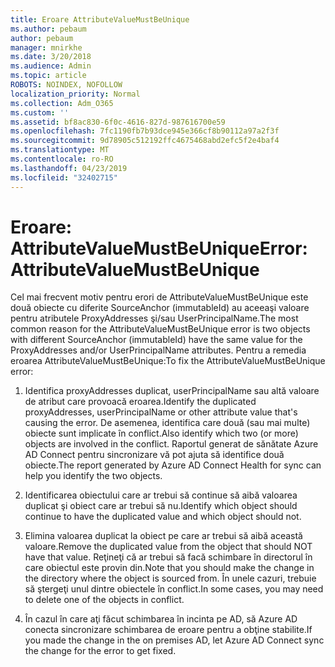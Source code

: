 ```yaml
---
title: Eroare AttributeValueMustBeUnique
ms.author: pebaum
author: pebaum
manager: mnirkhe
ms.date: 3/20/2018
ms.audience: Admin
ms.topic: article
ROBOTS: NOINDEX, NOFOLLOW
localization_priority: Normal
ms.collection: Adm_O365
ms.custom: ''
ms.assetid: bf8ac830-6f0c-4616-827d-987616700e59
ms.openlocfilehash: 7fc1190fb7b93dce945e366cf8b90112a97a2f3f
ms.sourcegitcommit: 9d78905c512192ffc4675468abd2efc5f2e4baf4
ms.translationtype: MT
ms.contentlocale: ro-RO
ms.lasthandoff: 04/23/2019
ms.locfileid: "32402715"
---
```

# <a name="error-attributevaluemustbeunique"></a><span data-ttu-id="64112-102">Eroare: AttributeValueMustBeUnique</span><span class="sxs-lookup"><span data-stu-id="64112-102">Error: AttributeValueMustBeUnique</span></span>

<span data-ttu-id="64112-103">Cel mai frecvent motiv pentru erori de AttributeValueMustBeUnique este două obiecte cu diferite SourceAnchor (immutableId) au aceeaşi valoare pentru atributele ProxyAddresses şi/sau UserPrincipalName.</span><span class="sxs-lookup"><span data-stu-id="64112-103">The most common reason for the AttributeValueMustBeUnique error is two objects with different SourceAnchor (immutableId) have the same value for the ProxyAddresses and/or UserPrincipalName attributes.</span></span> <span data-ttu-id="64112-104">Pentru a remedia eroarea AttributeValueMustBeUnique:</span><span class="sxs-lookup"><span data-stu-id="64112-104">To fix the AttributeValueMustBeUnique error:</span></span>
  
1. <span data-ttu-id="64112-105">Identifica proxyAddresses duplicat, userPrincipalName sau altă valoare de atribut care provoacă eroarea.</span><span class="sxs-lookup"><span data-stu-id="64112-105">Identify the duplicated proxyAddresses, userPrincipalName or other attribute value that's causing the error.</span></span> <span data-ttu-id="64112-106">De asemenea, identifica care două (sau mai multe) obiecte sunt implicate în conflict.</span><span class="sxs-lookup"><span data-stu-id="64112-106">Also identify which two (or more) objects are involved in the conflict.</span></span> <span data-ttu-id="64112-107">Raportul generat de sănătate Azure AD Connect pentru sincronizare vă pot ajuta să identifice două obiecte.</span><span class="sxs-lookup"><span data-stu-id="64112-107">The report generated by Azure AD Connect Health for sync can help you identify the two objects.</span></span>
    
2. <span data-ttu-id="64112-108">Identificarea obiectului care ar trebui să continue să aibă valoarea duplicat şi obiect care ar trebui să nu.</span><span class="sxs-lookup"><span data-stu-id="64112-108">Identify which object should continue to have the duplicated value and which object should not.</span></span>
    
3. <span data-ttu-id="64112-109">Elimina valoarea duplicat la obiect pe care ar trebui să aibă această valoare.</span><span class="sxs-lookup"><span data-stu-id="64112-109">Remove the duplicated value from the object that should NOT have that value.</span></span> <span data-ttu-id="64112-110">Reţineţi că ar trebui să facă schimbare în directorul în care obiectul este provin din.</span><span class="sxs-lookup"><span data-stu-id="64112-110">Note that you should make the change in the directory where the object is sourced from.</span></span> <span data-ttu-id="64112-111">În unele cazuri, trebuie să ştergeţi unul dintre obiectele în conflict.</span><span class="sxs-lookup"><span data-stu-id="64112-111">In some cases, you may need to delete one of the objects in conflict.</span></span>
    
4. <span data-ttu-id="64112-112">În cazul în care aţi făcut schimbarea în incinta pe AD, să Azure AD conecta sincronizare schimbarea de eroare pentru a obţine stabilite.</span><span class="sxs-lookup"><span data-stu-id="64112-112">If you made the change in the on premises AD, let Azure AD Connect sync the change for the error to get fixed.</span></span>
    

